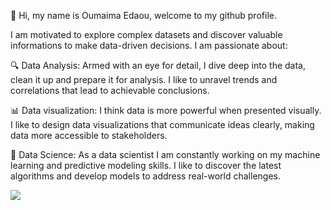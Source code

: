 👋 Hi, my name is Oumaima Edaou, welcome to my github profile. 

I am motivated to explore complex datasets and discover valuable informations to make data-driven decisions. I am passionate about:

🔍 Data Analysis: Armed with an eye for detail, I dive deep into the data, clean it up and prepare it for analysis. I like to unravel trends and correlations that lead to achievable conclusions.

📊 Data visualization: I think data is more powerful when presented visually. I like to design data visualizations that communicate ideas clearly, making data more accessible to stakeholders.

🤖 Data Science: As a data scientist I am constantly working on my machine learning and predictive modeling skills. I like to discover the latest algorithms and develop models to address real-world challenges.

<img src="https://t.bkit.co/w_64ce428b58c8c.gif" />
<!---
oumaima1220/oumaima1220 is a ✨ special ✨ repository because its `README.md` (this file) appears on your GitHub profile.
You can click the Preview link to take a look at your changes.
--->
